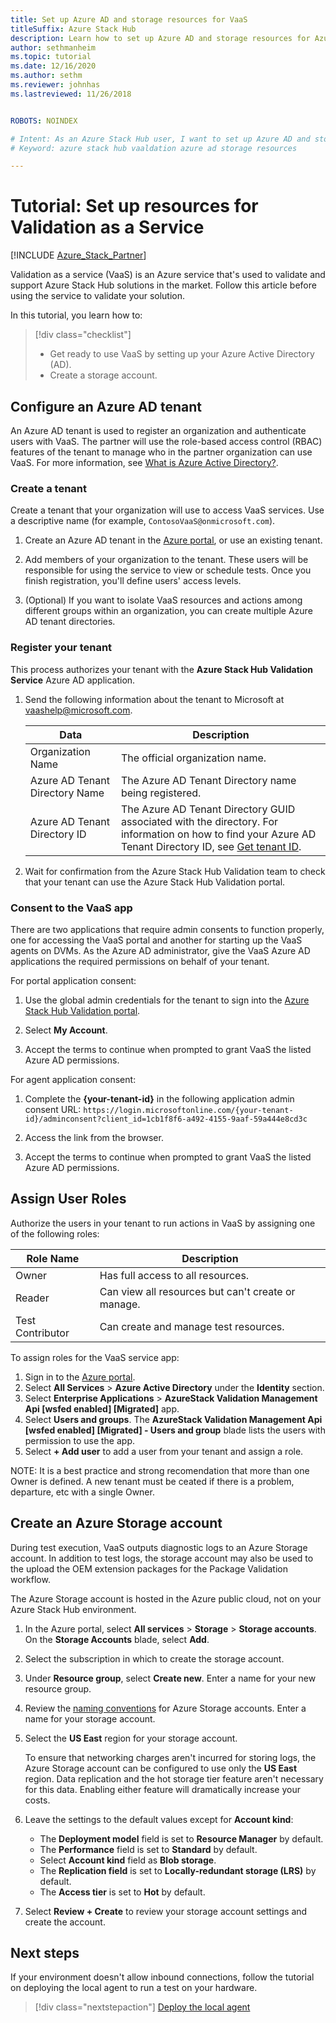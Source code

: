 ```yaml
---
title: Set up Azure AD and storage resources for VaaS
titleSuffix: Azure Stack Hub
description: Learn how to set up Azure AD and storage resources for Azure Stack Hub validation as a service.
author: sethmanheim
ms.topic: tutorial
ms.date: 12/16/2020
ms.author: sethm
ms.reviewer: johnhas
ms.lastreviewed: 11/26/2018


ROBOTS: NOINDEX

# Intent: As an Azure Stack Hub user, I want to set up Azure AD and storage resources for Azure Stack Hub validation as a service.
# Keyword: azure stack hub vaaldation azure ad storage resources

---
```



# Tutorial: Set up resources for Validation as a Service

[!INCLUDE [Azure_Stack_Partner](./includes/azure-stack-partner-appliesto.md)]

Validation as a service (VaaS) is an Azure service that's used to validate and support Azure Stack Hub solutions in the market. Follow this article before using the service to validate your solution.

In this tutorial, you learn how to:

> [!div class="checklist"]
> * Get ready to use VaaS by setting up your Azure Active Directory (AD).
> * Create a storage account.

## Configure an Azure AD tenant

An Azure AD tenant is used to register an organization and authenticate users with VaaS. The partner will use the role-based access control (RBAC) features of the tenant to manage who in the partner organization can use VaaS. For more information, see [What is Azure Active Directory?](/azure/active-directory/fundamentals/active-directory-whatis).

### Create a tenant

Create a tenant that your organization will use to access VaaS services. Use a descriptive name (for example, `ContosoVaaS@onmicrosoft.com`).

1. Create an Azure AD tenant in the [Azure portal](https://portal.azure.com), or use an existing tenant. <!-- For instructions on creating new Azure AD tenants, see [Get started with Azure AD](/azure/active-directory/get-started-azure-ad). -->

2. Add members of your organization to the tenant. These users will be responsible for using the service to view or schedule tests. Once you finish registration, you'll define users' access levels.

3. (Optional) If you want to isolate VaaS resources and actions among different groups within an organization, you can create multiple Azure AD tenant directories.

### Register your tenant

This process authorizes your tenant with the **Azure Stack Hub Validation Service** Azure AD application.

1. Send the following information about the tenant to Microsoft at [vaashelp@microsoft.com](mailto:vaashelp@microsoft.com).

    | Data | Description |
    |--------------------------------|---------------------------------------------------------------------------------------------|
    | Organization Name | The official organization name. |
    | Azure AD Tenant Directory Name | The Azure AD Tenant Directory name being registered. |
    | Azure AD Tenant Directory ID | The Azure AD Tenant Directory GUID associated with the directory. For information on how to find your Azure AD Tenant Directory ID, see [Get tenant ID](/azure/azure-resource-manager/resource-group-create-service-principal-portal#get-values-for-signing-in). |

2. Wait for confirmation from the Azure Stack Hub Validation team to check that your tenant can use the Azure Stack Hub Validation portal.

### Consent to the VaaS app

There are two applications that require admin consents to function properly, one for accessing the VaaS portal and another for starting up the VaaS agents on DVMs. As the Azure AD administrator, give the VaaS Azure AD applications the required permissions on behalf of your tenant.

For portal application consent:

1. Use the global admin credentials for the tenant to sign into the [Azure Stack Hub Validation portal](https://azurestackvalidation.com/).

2. Select **My Account**.

3. Accept the terms to continue when prompted to grant VaaS the listed Azure AD permissions.

For agent application consent:

1. Complete the **{your-tenant-id}** in the following application admin consent URL: `https://login.microsoftonline.com/{your-tenant-id}/adminconsent?client_id=1cb1f8f6-a492-4155-9aaf-59a444e8cd3c`

2. Access the link from the browser.

3. Accept the terms to continue when prompted to grant VaaS the listed Azure AD permissions.

## Assign User Roles

Authorize the users in your tenant to run actions in VaaS by assigning one of the following roles:

| Role Name | Description |
|---------------------|------------------------------------------|
| Owner | Has full access to all resources. |
| Reader | Can view all resources but can't create or manage. |
| Test Contributor | Can create and manage test resources. |

To assign roles for the VaaS service app:

1. Sign in to the [Azure portal](https://portal.azure.com).
2. Select **All Services** > **Azure Active Directory** under the **Identity** section.
3. Select **Enterprise Applications** > **AzureStack Validation Management Api [wsfed enabled] [Migrated]** app.
4. Select **Users and groups**. The **AzureStack Validation Management Api [wsfed enabled] [Migrated] - Users and group** blade lists the users with permission to use the app.
5. Select **+ Add user** to add a user from your tenant and assign a role.

NOTE: It is a best practice and strong recomendation that more than one Owner is defined.  A new tenant must be ceated if there is a problem, departure, etc with a single Owner.

## Create an Azure Storage account

During test execution, VaaS outputs diagnostic logs to an Azure Storage account. In addition to test logs, the storage account may also be used to the upload the OEM extension packages for the Package Validation workflow.

The Azure Storage account is hosted in the Azure public cloud, not on your Azure Stack Hub environment.

1. In the Azure portal, select **All services** > **Storage** > **Storage accounts**. On the **Storage Accounts** blade, select **Add**.

2. Select the subscription in which to create the storage account.

3. Under **Resource group**, select **Create new**. Enter a name for your new resource group.

4. Review the [naming conventions](/azure/cloud-adoption-framework/ready/azure-best-practices/naming-and-tagging#storage) for Azure Storage accounts. Enter a name for your storage account.

5. Select the **US East** region for your storage account.

    To ensure that networking charges aren't incurred for storing logs, the Azure Storage account can be configured to use only the **US East** region. Data replication and the hot storage tier feature aren't necessary for this data. Enabling either feature will dramatically increase your costs.

6. Leave the settings to the default values except for **Account kind**:

    - The **Deployment model** field is set to **Resource Manager** by default.
    - The **Performance** field is set to **Standard** by default.
    - Select **Account kind** field as **Blob storage**.
    - The **Replication field** is set to **Locally-redundant storage (LRS)** by default.
    - The **Access tier** is set to **Hot** by default.

7. Select **Review + Create** to review your storage account settings and create the account.

## Next steps

If your environment doesn't allow inbound connections, follow the tutorial on deploying the local agent to run a test on your hardware.

> [!div class="nextstepaction"]
> [Deploy the local agent](azure-stack-vaas-local-agent.md)
